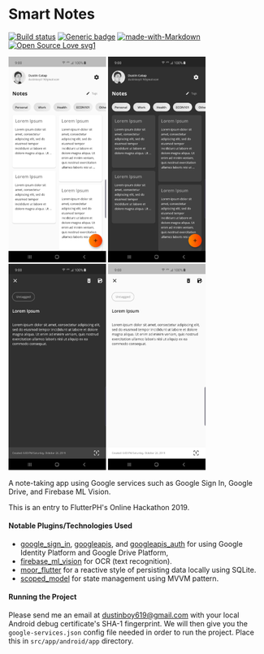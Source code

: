 # Smart Notes
[![Build status](https://dev.azure.com/cross-solutions/eNotes-FlutterPH-Hackathon/_apis/build/status/eNotes-FlutterPH-Hackathon-CI)](https://dev.azure.com/cross-solutions/eNotes-FlutterPH-Hackathon/_build/latest?definitionId=3) [![Generic badge](https://img.shields.io/badge/App%20Center-Install%20Android-<COLOR>.svg)](https://install.appcenter.ms/orgs/cross-solutions/apps/smart-notes-android/distribution_groups/public) [![made-with-Markdown](https://img.shields.io/badge/Made%20with-Flutter-1389FD.svg)](http://flutter.dev) [![Open Source Love svg1](https://badges.frapsoft.com/os/v1/open-source.svg?v=103)]()

<img src="docs/Screenshot_20191026-180122.jpg" width="192" />
<img src="docs/Screenshot_20191026-180218.jpg" width="192" />
<img src="docs/Screenshot_20191026-180233.jpg" width="192" />
<img src="docs/Screenshot_20191026-180146.jpg" width="192" />

A note-taking app using Google services such as Google Sign In, Google Drive, and Firebase ML Vision.

This is an entry to FlutterPH's Online Hackathon 2019.


#### Notable Plugins/Technologies Used
- [google_sign_in](https://pub.dev/packages/google_sign_in), [googleapis](https://pub.dev/packages/googleapis), and [googleapis_auth](https://pub.dev/packages/googleapis_auth) for using Google Identity Platform and Google Drive Platform,
- [firebase_ml_vision](https://pub.dev/packages/firebase_ml_vision) for OCR (text recognition).
- [moor_flutter](https://pub.dev/packages/moor_flutter) for a reactive style of persisting data locally using SQLite.
- [scoped_model](https://pub.dev/packages/scoped_model) for state management using MVVM pattern.


#### Running the Project

Please send me an email at dustinboy619@gmail.com with your local Android debug certificate's SHA-1 fingerprint.
We will then give you the `google-services.json` config file needed in order to run the project. Place this in
`src/app/android/app` directory.